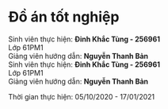 <h1>Đồ án tốt nghiệp</h1>

Sinh viên thực hiện: <b>Đinh Khắc Tùng - 256961</b> <br>
Lớp 61PM1 <br>
Giảng viên hướng dẫn: <b>Nguyễn Thanh Bản</b><br>
Sinh viên thực hiện: <b>Đinh Khắc Tùng - 256961</b><br>
Lớp 61PM1<br>
Giảng viên hướng dẫn: <b>Nguyễn Thanh Bản</b><br>

Thời gian thực hiện: 05/10/2020 - 17/01/2021

